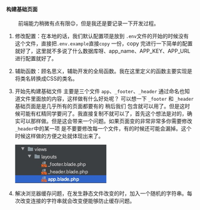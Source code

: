#### 构建基础页面

&emsp;&emsp; 前端能力稍微有点有限😌，但是我还是要记录一下开发过程。

1. 修改配置：在本地的话，我们默认配置项是放到 `.env`文件的开始的时候没有这个文件，直接把`.env.example`直接`copy` 一份，copy 完进行一下简单的配置就好了，这里就不多说了什么数据库呀、app_name、APP_KEY、APP_URL进行配置就好了。

2. 辅助函数：顾名思义，辅助开发的全局函数。我在这里定义的函数主要实现是将类名转换成CSS的类名。

3. 开始先构建基础文件 主要是三个文件 `app`、`_footer`、`_header`  通过命名也知道文件里面放的内容，这样做有什么好处呢？ 可以想一下 `_footer` 和  `_header` 基础页面是是几乎所有的页面都要有的 稍后我们 包含就可以用了。但是这时候可能有杠精同学要问了。我直接复制不就可以了，首先这个想法是对的，确实可以那样做。但是这会带来一个问题。如果页面变的非常非常多你需要修改 `_header`中的某一项 是不要要修改每一个文件，有的时候还可能会漏掉。这个时候这样做的方便之处就体现出来了。 

   ![](ReadmeImages/2-1.png)
   
4. 解决浏览器缓存问题，在发生静态文件改变的时，加入一个随机的字符串。每次改变连接的字符串就会改变便能够防止缓存问题。

